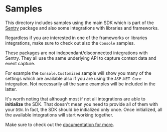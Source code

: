 # Samples

This directory includes samples using the main SDK which is part of the [Sentry](https://www.nuget.org/packages/Sentry) package and also some integrations with libraries and frameworks.

Regardless if you are interested in one of the frameworks or libraries integrations, make sure to check out also the `Console` samples.

These packages are not independant/disconnected integrations with Sentry. They all use the same underlying API to capture context data and event capture.

For example the `Console.Customized` sample will show you many of the settings which are available also if you are using the `ASP.NET Core` integration. Not necessarily all the same examples will be included in the latter.

It's worth noting that although most if not all integrations are able to **initialize** the SDK. That doesn't mean you need to provide all of them with your `DSN`. In fact, the SDK should be initialized only once. Once initialized, all the available integrations will start working together.

Make sure to check out the [documentation for more](https://docs.sentry.io/?platform=csharp).
